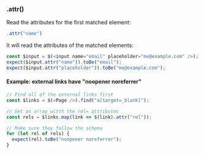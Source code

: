 ### .attr()

Read the attributes for the first matched element:

```js
.attr("name")
```

It will read the attributes of the matched elements:

```js
const $input = $(<input name="email" placeholder="me@example.com" />);
expect($input.attr("name")).toBe("email");
expect($input.attr("placeholder")).toBe("me@example.com");
```



#### Example: external links have "noopener noreferrer"

```js
// Find all of the external links first
const $links = $(<Page />).find("a[target=_blank]");

// Get an array witth the rel= attributes
const rels = $links.map(link => $(link).attr("rel"));

// Make sure they follow the schema
for (let rel of rels) {
  expect(rel).toBe("noopener noreferrer");
}
```
